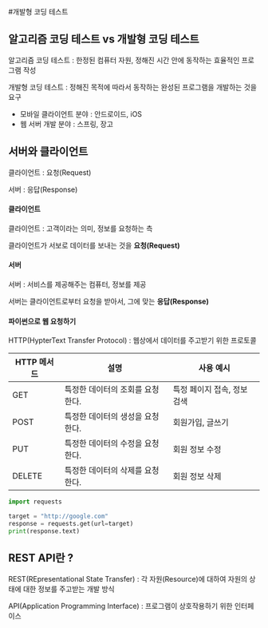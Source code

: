 #개발형 코딩 테스트

## 알고리즘 코딩 테스트 vs 개발형 코딩 테스트
알고리즘 코딩 테스트 : 한정된 컴퓨터 자원, 정해진 시간 안에 동작하는 효율적인 프로그램 작성

개발형 코딩 테스트 : 정해진 목적에 따라서 동작하는 완성된 프로그램을 개발하는 것을 요구
 - 모바일 클라이언트 분야 : 안드로이드, iOS
 - 웹 서버 개발 분야 : 스프링, 장고

## 서버와 클라이언트
클라이언트 : 요청(Request)

서버 : 응답(Response)

#### 클라이언트
클라이언트 : 고객이라는 의미, 정보를 요청하는 측

클라이언트가 서보로 데이터를 보내는 것을 **요청(Request)**

#### 서버
서버 : 서비스를 제공해주는 컴퓨터, 정보를 제공

서버는 클라이언트로부터 요청을 받아서, 그에 맞는 **응답(Response)**


#### 파이썬으로 웹 요청하기
HTTP(HypterText Transfer Protocol) : 웹상에서 데이터를 주고받기 위한 프로토콜

|HTTP 메서드|설명|사용 예시|
|---|---|---|
|GET|특정한 데이터의 조회를 요청한다.|특정 페이지 접속, 정보 검색|
|POST|특정한 데이터의 생성을 요청한다.|회원가입, 글쓰기|
|PUT|특정한 데이터의 수정을 요청한다. |회원 정보 수정|
|DELETE|특정한 데이터의 삭제를 요청한다.|회원 정보 삭제|

```python
import requests

target = "http://google.com"
response = requests.get(url=target)
print(response.text)
```

## REST API란 ?

REST(REpresentational State Transfer) : 각 자원(Resource)에 대하여 자원의 상태에 대한 정보를 주고받는 개발 방식

API(Application Programming Interface) : 프로그램이 상호작용하기 위한 인터페이스